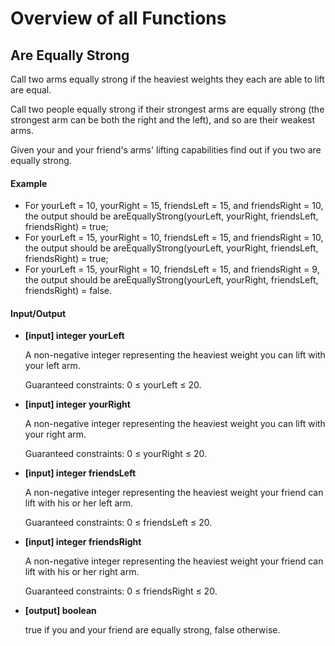 # Overview of all Functions

## Are Equally Strong

Call two arms equally strong if the heaviest weights they each are able to lift are equal.

Call two people equally strong if their strongest arms are equally strong (the strongest arm can be both the right and the left), and so are their weakest arms.

Given your and your friend's arms' lifting capabilities find out if you two are equally strong.

#### Example

* For yourLeft = 10, yourRight = 15, friendsLeft = 15, and friendsRight = 10, the output should be
  areEquallyStrong(yourLeft, yourRight, friendsLeft, friendsRight) = true;
* For yourLeft = 15, yourRight = 10, friendsLeft = 15, and friendsRight = 10, the output should be
  areEquallyStrong(yourLeft, yourRight, friendsLeft, friendsRight) = true;
* For yourLeft = 15, yourRight = 10, friendsLeft = 15, and friendsRight = 9, the output should be
  areEquallyStrong(yourLeft, yourRight, friendsLeft, friendsRight) = false.
#### Input/Output

* **[input] integer yourLeft**

  A non-negative integer representing the heaviest weight you can lift with your left arm.

  Guaranteed constraints:
  0 ≤ yourLeft ≤ 20.

* **[input] integer yourRight**

  A non-negative integer representing the heaviest weight you can lift with your right arm.

  Guaranteed constraints:
  0 ≤ yourRight ≤ 20.

* **[input] integer friendsLeft**

  A non-negative integer representing the heaviest weight your friend can lift with his or her left arm.

  Guaranteed constraints:
  0 ≤ friendsLeft ≤ 20.

* **[input] integer friendsRight**

  A non-negative integer representing the heaviest weight your friend can lift with his or her right arm.

  Guaranteed constraints:
  0 ≤ friendsRight ≤ 20.

* **[output] boolean**

  true if you and your friend are equally strong, false otherwise.